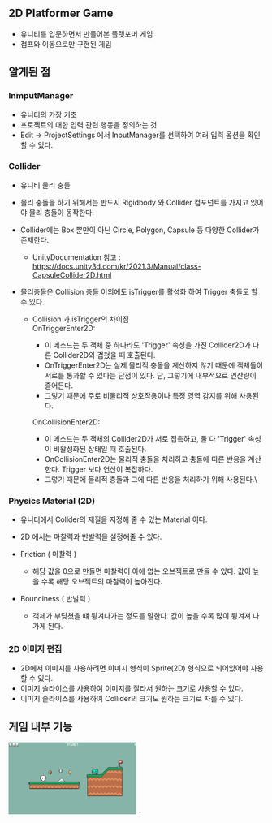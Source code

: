 ## 2D Platformer Game

  - 유니티를 입문하면서 만들어본 플랫포머 게임
  - 점프와 이동으로만 구현된 게임

## 알게된 점 

  ### InmputManager 
  - 유니티의 가장 기초
  - 프로젝트의 대한 입력 관련 행동을 정의하는 것
  - Edit -> ProjectSettings 에서 InputManager를 선택하여 여러 입력 옵션을 확인할 수 있다. 
    
  ### Collider
  - 유니티 물리 충돌
  - 물리 충돌을 하기 위해서는 반드시 Rigidbody 와 Collider 컴포넌트를 가지고 있어야 물리 충돌이 동작한다.
  - Collider에는 Box 뿐만이 아닌 Circle, Polygon, Capsule 등 다양한 Collider가 존재한다. 
    - UnityDocumentation 참고 : https://docs.unity3d.com/kr/2021.3/Manual/class-CapsuleCollider2D.html
  
  - 물리충돌은 Collision 충돌 이외에도 isTrigger를 활성화 하여 Trigger 충돌도 할 수 있다.
    - Collision 과 isTrigger의 차이점   
      OnTriggerEnter2D:
      - 이 메소드는 두 객체 중 하나라도 'Trigger' 속성을 가진 Collider2D가 다른 Collider2D와 겹쳤을 때 호출된다. 
      - OnTriggerEnter2D는 실제 물리적 충돌을 계산하지 않기 때문에 객체들이 서로를 통과할 수 있다는 단점이 있다. 단, 그렇기에 내부적으로 연산량이 줄어든다.
      - 그렇기 때문에 주로 비물리적 상호작용이나 특정 영역 감지를 위해 사용된다.

      OnCollisionEnter2D:      
      - 이 메소드는 두 객체의 Collider2D가 서로 접촉하고, 둘 다 'Trigger' 속성이 비활성화된 상태일 때 호출된다.
      - OnCollisionEnter2D는 물리적 충돌을 처리하고 충돌에 따른 반응을 계산한다. Trigger 보다 연산이 복잡하다.
      - 그렇기 때문에 물리적 충돌과 그에 따른 반응을 처리하기 위해 사용된다.\
     
  ### Physics Material (2D)
  - 유니티에서 Collder의 재질을 지정해 줄 수 있는 Material 이다.
  - 2D 에서는 마찰력과 반발력을 설정해줄 수 있다.

  - Friction ( 마찰력 )
    - 해당 값을 0으로 만들면 마찰력이 아에 없는 오브젝트로 만들 수 있다. 값이 높을 수록 해당 오브젝트의 마찰력이 높아진다.
   
  - Bounciness ( 반발력 )
    - 객체가 부딪쳤을 떄 튕겨나가는 정도를 말한다. 값이 높을 수록 많이 튕겨져 나가게 된다. 
     
  ### 2D 이미지 편집 
  - 2D에서 이미지를 사용하려면 이미지 형식이 Sprite(2D) 형식으로 되어있어야 사용할 수 있다.
  - 이미지 슬라이스를 사용하여 이미지를 잘라서 원하는 크기로 사용할 수 있다.
  - 이미지 슬라이스를 사용하여 Collider의 크기도 원하는 크기로 자를 수 있다. 

## 게임 내부 기능 

<img src="https://github.com/parkjun-0521/unity_-practice/blob/main/unity2D/PlatFormer.PNG" alt="Image Error" width="50%" height="50%" />
- 
